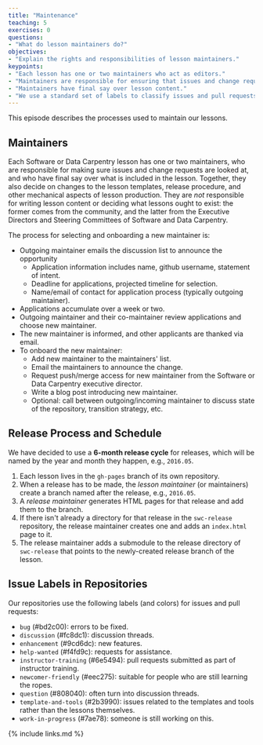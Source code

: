 ```yaml
---
title: "Maintenance"
teaching: 5
exercises: 0
questions:
- "What do lesson maintainers do?"
objectives:
- "Explain the rights and responsibilities of lesson maintainers."
keypoints:
- "Each lesson has one or two maintainers who act as editors."
- "Maintainers are responsible for ensuring that issues and change requests are addressed."
- "Maintainers have final say over lesson content."
- "We use a standard set of labels to classify issues and pull requests."
---
```


This episode describes the processes used to maintain our lessons.

## Maintainers

Each Software or Data Carpentry lesson has one or two maintainers,
who are responsible for making sure issues and change requests are looked at,
and who have final say over what is included in the lesson.
Together,
they also decide on changes to the lesson templates,
release procedure,
and other mechanical aspects of lesson production.
They are *not* responsible for writing lesson content or deciding what lessons ought to exist:
the former comes from the community,
and the latter from the Executive Directors and Steering Committees of Software and Data Carpentry.

The process for selecting and onboarding a new maintainer is:

*   Outgoing maintainer emails the discussion list to announce the opportunity
    *    Application information includes name, github username, statement of intent.
    *    Deadline for applications, projected timeline for selection.
    *    Name/email of contact for application process (typically outgoing maintainer).
*   Applications accumulate over a week or two.
*   Outgoing maintainer and their co-maintainer review applications and choose new maintainer.
*   The new maintainer is informed, and other applicants are thanked via email.
*   To onboard the new maintainer:
    *    Add new maintainer to the maintainers' list.
    *    Email the maintainers to announce the change.
    *    Request push/merge access for new maintainer from the Software or Data Carpentry executive director.
    *    Write a blog post introducing new maintainer.
    *    Optional: call between outgoing/incoming maintainer to discuss state of the repository, transition strategy, etc.

## Release Process and Schedule

We have decided to use a **6-month release cycle** for releases, which
will be named by the year and month they happen, e.g., `2016.05`.

1. Each lesson lives in the `gh-pages` branch of its own repository.
2. When a release has to be made,
    the *lesson maintainer* (or maintainers) create a branch named after the release, e.g., `2016.05`.
3. A *release maintainer* generates HTML pages for that release and add them to the branch.
4. If there isn't already a directory for that release in the `swc-release` repository,
   the release maintainer creates one
   and adds an `index.html` page to it.
5. The release maintainer adds a submodule to the release directory of `swc-release`
   that points to the newly-created release branch of the lesson.

## Issue Labels in Repositories

Our repositories use the following labels (and colors) for issues and pull requests:

* `bug` (#bd2c00): errors to be fixed.
* `discussion` (#fc8dc1): discussion threads.
* `enhancement` (#9cd6dc): new features.
* `help-wanted` (#f4fd9c): requests for assistance.
* `instructor-training` (#6e5494): pull requests submitted as part of instructor training.
* `newcomer-friendly` (#eec275): suitable for people who are still learning the ropes.
* `question` (#808040): often turn into discussion threads.
* `template-and-tools` (#2b3990): issues related to the templates and tools rather than the lessons themselves.
* `work-in-progress` (#7ae78): someone is still working on this.

{% include links.md %}
